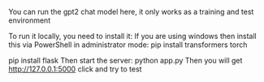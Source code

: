 You can run the gpt2 chat model here, it only works as a training and test environment

To run it locally, you need to install it:
If you are using windows then install this via PowerShell in administrator mode:
pip install transformers torch

pip install flask
Then start the server:
python app.py
Then you will get http://127.0.0.1:5000 click and try to test
